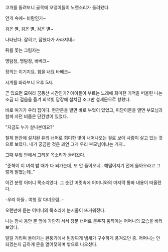 고개를 돌려보니 골목에 꼬맹이들이 노랫소리가 들려왔다.

안개 속에~ 바람인가~

검은 별, 검은 별, 검은 별~ 

나타났다. 잡히고, 잡혔다가 사라지네~

뒤를 쫓는 그림자는

명탐정, 명탐정, 바베크~

정의는 이기지요. 힘을 내요 바베크~

시계를 바라보니 오후 5시.

곧 있으면 모여라 꿈동산 시간인가? 아이들이 부르는 노래에 희미한 기억을 떠올린 나는 조금 더 걸음을 옮겨 회색빛 담장에 설치된 조그만 철제문으로 향했다.

바로 여기가 우리 집이다. 현관문을 열면 바로 부엌이 있었고, 미닫이문을 열면 부모님과 함께 자던 비좁은 단칸방이 있었다.

"지금도 누가 살나본데요?"

철제 현관에 설치된 유리 너머로 희미한 빛이 새어나오는 걸로 보아 사람이 살고 있는 것으로 보였다. 내가 궁금한 것은 과연 그게 우리 부모님이냐는 거지..

그때 부엌 안에서 그리운 목소리가 들려왔다.

"준혁이 이 녀석 밥 때가 다 되가는데, 또 안 들어오네.. 해떨어지기 전에 돌아오라고 그렇게 말했는데.."

이건 분명 어머니 목소리였다. 그 순간 머릿속에 어머니와의 마지막 통화 내용이 떠올랐다.

-우리 아들.. 여행 잘 다녀오렴..-

오랜만에 듣는 어머니의 목소리에 눈시울이 뜨거워졌다.

나는 잠시 동안 문 앞에 가만히 서서 창문 너머로 분주히 움직이는 어머니의 모습을 바라보았다.

덜덜 거리며 돌아가는 환풍기에서 된장찌개 냄새가 구수하게 풍겨오던 중. 어머니는 안 되겠는지 급하게 문을 열어젖히며 밖으로 나오셨다.